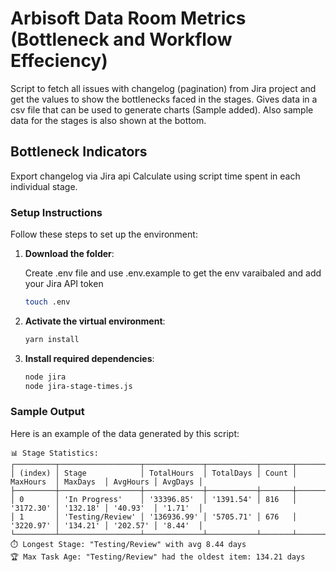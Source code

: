 # Arbisoft Data Room Metrics (Bottleneck and Workflow Effeciency)

Script to fetch all issues with changelog (pagination) from Jira project and get the values to show the bottlenecks faced in the stages. Gives data in a csv file that can be used to generate charts (Sample added). Also sample data for the stages is also shown at the bottom.

## Bottleneck Indicators

Export changelog via Jira api Calculate using script time spent in each individual stage.

### Setup Instructions

Follow these steps to set up the environment:

1. **Download the folder**:

   Create .env file and use .env.example to get the env varaibaled and add your Jira API token

   ```bash
   touch .env
   ```

2. **Activate the virtual environment**:

   ```bash
   yarn install
   ```

3. **Install required dependencies**:

   ```bash
   node jira
   node jira-stage-times.js
   ```

### Sample Output

Here is an example of the data generated by this script:

```
📊 Stage Statistics:
┌─────────┬──────────────────┬─────────────┬───────────┬───────┬───────────┬──────────┬──────────┬─────────┐
│ (index) │ Stage            │ TotalHours  │ TotalDays │ Count │ MaxHours  │ MaxDays  │ AvgHours │ AvgDays │
├─────────┼──────────────────┼─────────────┼───────────┼───────┼───────────┼──────────┼──────────┼─────────┤
│ 0       │ 'In Progress'    │ '33396.85'  │ '1391.54' │ 816   │ '3172.30' │ '132.18' │ '40.93'  │ '1.71'  │
│ 1       │ 'Testing/Review' │ '136936.99' │ '5705.71' │ 676   │ '3220.97' │ '134.21' │ '202.57' │ '8.44'  │
└─────────┴──────────────────┴─────────────┴───────────┴───────┴───────────┴──────────┴──────────┴─────────┘
⏱️ Longest Stage: "Testing/Review" with avg 8.44 days
🏆 Max Task Age: "Testing/Review" had the oldest item: 134.21 days
```
